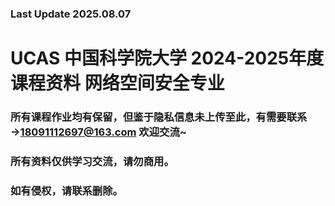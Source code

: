 ### Last Update 2025.08.07
# UCAS 中国科学院大学 2024-2025年度课程资料 网络空间安全专业
### 所有课程作业均有保留，但鉴于隐私信息未上传至此，有需要联系→18091112697@163.com 欢迎交流~

### 所有资料仅供学习交流，请勿商用。
### 如有侵权，请联系删除。
